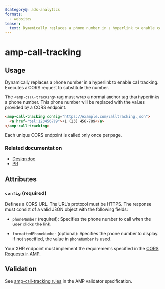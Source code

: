 ```yaml
---
$category@: ads-analytics
formats:
  - websites
teaser:
  text: Dynamically replaces a phone number in a hyperlink to enable call tracking. 
---
```


<!---
Copyright 2017 The AMP HTML Authors. All Rights Reserved.

Licensed under the Apache License, Version 2.0 (the "License");
you may not use this file except in compliance with the License.
You may obtain a copy of the License at

      http://www.apache.org/licenses/LICENSE-2.0

Unless required by applicable law or agreed to in writing, software
distributed under the License is distributed on an "AS-IS" BASIS,
WITHOUT WARRANTIES OR CONDITIONS OF ANY KIND, either express or implied.
See the License for the specific language governing permissions and
limitations under the License.
-->

# amp-call-tracking

## Usage

Dynamically replaces a phone number in a hyperlink to enable call
tracking. Executes a CORS request to substitute the number.

The `<amp-call-tracking>` tag must wrap a normal anchor tag that hyperlinks a
phone number. This phone number will be replaced with the values provided
by a CORS endpoint.

```html
<amp-call-tracking config="https://example.com/calltracking.json">
  <a href="tel:123456789">+1 (23) 456-789</a>
</amp-call-tracking>
```

Each unique CORS endpoint is called only once per page.

### Related documentation

-   [Design doc](https://docs.google.com/document/d/1UDMYv0f2R9CvMUSBQhxjtkSnC4984t9dJeqwm_8WiAM/edit#heading=h.zha4avn54it8)
-   [PR](https://github.com/ampproject/amphtml/pull/7493)

## Attributes

### `config` (required)

Defines a CORS URL. The URL's protocol must be HTTPS. The response must consist
of a valid JSON object with the following fields:

-   `phoneNumber` (required): Specifies the phone number to call when the user
    clicks the link.

-   `formattedPhoneNumber` (optional): Specifies the phone number to display. If
    not specified, the value in `phoneNumber` is used.

Your XHR endpoint must implement the requirements specified in the [CORS Requests in AMP](https://amp.dev/documentation/guides-and-tutorials/learn/amp-caches-and-cors/amp-cors-requests).

## Validation

See [amp-call-tracking rules](https://github.com/ampproject/amphtml/blob/main/extensions/amp-call-tracking/validator-amp-call-tracking.protoascii) in the AMP validator specification.
